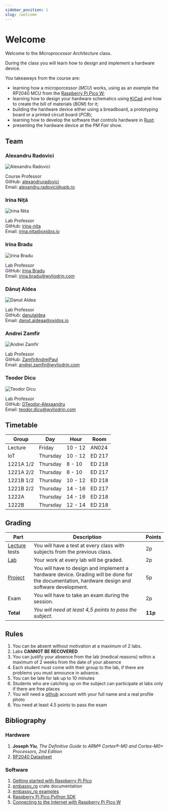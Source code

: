```yaml
---
sidebar_position: 1
slug: /welcome
---
```


# Welcome

Welcome to the *Microprocessor Architecture* class.

During the class you will learn how to design and implement a hardware device. 

You takeaways from the course are:
  - learning how a microporcessor (*MCU*) works, using as an example the RP2040 MCU from the [Raspberry Pi Pico W](https://www.raspberrypi.com/products/raspberry-pi-pico/);
  - learning how to design your hardware schematics using [KiCad](https://www.kicad.org/) and how to create the bill of materials (*BOM*) for it;
  - building the hardware device either using a breadboard, a prototyping board or a printed circuit board (*PCB*);
  - learning how to develop the software that controls hardware in [Rust](https://www.rust-lang.org/);
  - presenting the hardware device at the *PM Fair* show.


## Team

### Alexandru Radovici
![Alexandru Radovici](images/alexandru_radovici.jpg)

Course Professor \
GitHub: [alexandruradovici](https://github.com/alexandruradovici) \
Email: alexandru.radovici@upb.ro

### Irina Niță
![Irina Nita](images/irina_nita.jpg)
 
Lab Professor \
GitHub: [irina-nita](https://github.com/irina-nita) \
Email: irina.nita@oxidos.io

### Irina Bradu
![Irina Bradu](images/irina_bradu.jpg)
 
Lab Professor \
GitHub: [Irina Bradu](https://github.com/irina-b-dev) \
Email: irina.bradu@wyliodrin.com

### Dănuț Aldea
![Danut Aldea](images/danut_aldea.jpg)
 
Lab Professor \
GitHub: [danutaldea](https://github.com/danutaldea) \
Email: danut.aldeaa@oxidos.io

### Andrei Zamfir
![Andrei Zamfir](images/andrei_zamfir.jpg)
 
Lab Professor \
GitHub: [ZamfirAndreiPaul](https://github.com/ZamfirAndreiPaul) \
Email: andrei.zamfir@wyliodrin.com

### Teodor Dicu
![Teodor Dicu](images/teodor_dicu.jpg)
 
Lab Professor \
GitHub: [DTeodor-Alexaandru](https://github.com/DTeodor-Alexaandru) \
Email: teodor.dicu@wyliodrin.com

## Timetable

| Group | Day | Hour | Room |
|-------|------|-------|-------|
| Lecture | Friday | 10 - 12 | AN024 |
| IoT | Thursday | 10 - 12 | ED 217 |
| 1221A 1/2 | Thursday | 8 - 10 | ED 218 |
| 1221A 2/2 | Thursday | 8 - 10 | ED 217 |
| 1221B 1/2 | Thursday | 10 - 12 | ED 218 |
| 1221B 2/2 | Thursday | 14 - 16 | ED 217 |
| 1222A | Thursday | 14 - 16 | ED 218 |
| 1222B | Thursday | 12 - 14 | ED 218 |

## Grading

| Part | Description | Points |
|--------|-------------|--------|
| [Lecture](/docs/category/lecture) tests | You will have a test at every class with subjects from the previous class. | 2p |
| [Lab](/docs/category/lab) | Your work at every lab will be graded. | 2p |
| [Project](/docs/project) | You will have to design and implement a hardware device. Grading will be done for the documentation, hardware design and software development. | 5p |
| Exam | You will have to take an exam during the session. | 2p |
| **Total** | *You will need at least 4,5 points to pass the subject.* | **11p** |

## Rules

1. You can be absent without motivation at a maximum of 2 labs.
2. Labs **CANNOT BE RECOVERED**
3. You can justify your absence from the lab (medical reasons) within a maximum of 2 weeks from the date of your absence
4. Each student must come with their group to the lab, if there are problems you must announce in advance.
5. You can be late for lab up to 10 minutes
6. Students who are catching up on the subject can participate at labs only if there are free places
7. You will need a [github](https://www.github.com) account with your full name and a real profile photo
8. You need at least 4.5 points to pass the exam
 
## Bibliography

### Hardware
1. **Joseph Yiu**, *The Definitive Guide to ARM® Cortex®-M0 and Cortex-M0+ Processors, 2nd Edition* 
2. [RP2040 Datasheet](https://datasheets.raspberrypi.com/rp2040/rp2040-datasheet.pdf)

### Software
1. [Getting started with Raspberry Pi Pico](https://datasheets.raspberrypi.com/pico/getting-started-with-pico.pdf)
2. [embassy_rp](https://docs.embassy.dev/embassy-rp/git/rp2040/index.html) crate documentation
3. [embassy_rp examples](https://github.com/embassy-rs/embassy/tree/main/examples/rp/src/bin)
4. [Raspberry Pi Pico Python SDK](https://datasheets.raspberrypi.com/pico/raspberry-pi-pico-python-sdk.pdf)
5. [Connecting to the Internet with Raspberry Pi Pico W](https://datasheets.raspberrypi.com/picow/connecting-to-the-internet-with-pico-w.pdf)
